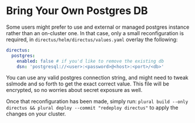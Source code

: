 # Bring Your Own Postgres DB

Some users might prefer to use and external or managed postgres instance rather than an on-cluster one.  In that case, only a small reconfiguration is required, in `directus/helm/directus/values.yaml` overlay the following:

```yaml
directus:
  postgres:
    enabled: false # if you'd like to remove the existing db
    dsn: 'postgresql://<user>:<password>@<host>:<port>/<db>'
```

You can use any valid postgres connection string, and might need to tweak sslmode and so forth to get the exact correct value.  This file will be encrypted, so no worries about secret exposure as well.

Once that reconfiguration has been made, simply run: `plural build --only directus && plural deploy --commit "redeploy directus"` to apply the changes on your cluster.